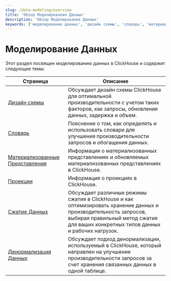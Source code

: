 ```yaml
---
slug: /data-modeling/overview
title: 'Обзор Моделирования Данных'
description: 'Обзор Моделирования Данных'
keywords: ['моделирование данных', 'дизайн схемы', 'словарь', 'материализованное представление', 'сжатие данных', 'денормализация данных']
---
```



# Моделирование Данных

Этот раздел посвящен моделированию данных в ClickHouse и содержит следующие темы:

| Страница                                                      | Описание                                                                                                                                                                                   |
|--------------------------------------------------------------|-------------------------------------------------------------------------------------------------------------------------------------------------------------------------------------------|
| [Дизайн схемы](/data-modeling/schema-design)                | Обсуждает дизайн схемы ClickHouse для оптимальной производительности с учетом таких факторов, как запросы, обновления данных, задержка и объем.                                            |
| [Словарь](/dictionary)                                      | Пояснение о том, как определять и использовать словари для улучшения производительности запросов и обогащения данных.                                                                  |
| [Материализованные Представления](/materialized-views)      | Информация о материализованных представлениях и обновляемых материализованных представлениях в ClickHouse.                                                                             |
| [Проекции](/data-modeling/projections)                      | Информация о проекциях в ClickHouse.                                                                                                                                                    |
| [Сжатие Данных](/data-compression/compression-in-clickhouse) | Обсуждает различные режимы сжатия в ClickHouse и как оптимизировать хранение данных и производительность запросов, выбирая правильный метод сжатия для ваших конкретных типов данных и рабочих нагрузок. |
| [Денормализация Данных](/data-modeling/denormalization)      | Обсуждает подход денормализации, используемый в ClickHouse, который направлен на улучшение производительности запросов за счет хранения связанных данных в одной таблице.                |

